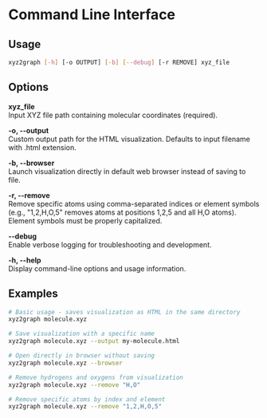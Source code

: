 # Command Line Interface

## Usage

```bash
xyz2graph [-h] [-o OUTPUT] [-b] [--debug] [-r REMOVE] xyz_file
```

## Options

**xyz_file**  
Input XYZ file path containing molecular coordinates (required).

**-o, --output**  
Custom output path for the HTML visualization. Defaults to input filename with .html extension.

**-b, --browser**  
Launch visualization directly in default web browser instead of saving to file.

**-r, --remove**  
Remove specific atoms using comma-separated indices or element symbols (e.g., "1,2,H,O,5" removes atoms
at positions 1,2,5 and all H,O atoms). Element symbols must be properly capitalized.

**--debug**  
Enable verbose logging for troubleshooting and development.

**-h, --help**  
Display command-line options and usage information.

## Examples

```bash
# Basic usage - saves visualization as HTML in the same directory
xyz2graph molecule.xyz

# Save visualization with a specific name
xyz2graph molecule.xyz --output my-molecule.html

# Open directly in browser without saving
xyz2graph molecule.xyz --browser

# Remove hydrogens and oxygens from visualization
xyz2graph molecule.xyz --remove "H,O"

# Remove specific atoms by index and element
xyz2graph molecule.xyz --remove "1,2,H,O,5"
```
